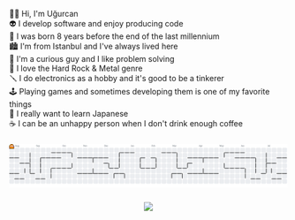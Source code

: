<p align="left">👋🏻 Hi, I'm Uğurcan<br>👽 I develop software and enjoy producing code<br>🎂 I was born 8 years before the end of the last millennium<br>🏙️ I'm from Istanbul and I've always lived here<br>👀 I'm a curious guy and I like problem solving<br>🎸 I love the Hard Rock & Metal genre<br>🪛 I do electronics as a hobby and it's good to be a tinkerer<br>🕹️ Playing games and sometimes developing them is one of my favorite things<br>🥢 I really want to learn Japanese<br>☕️ I can be an unhappy person when I don't drink enough coffee</p>

###

<picture>
  <source media="(prefers-color-scheme: dark)" srcset="https://raw.githubusercontent.com/ugurcaneser/ugurcaneser/output/pacman-contribution-graph-dark.svg">
  <source media="(prefers-color-scheme: light)" srcset="https://raw.githubusercontent.com/ugurcaneser/ugurcaneser/output/pacman-contribution-graph.svg">
  <img alt="pacman contribution graph" src="https://raw.githubusercontent.com/ugurcaneser/ugurcaneser/output/pacman-contribution-graph.svg">
</picture>

###

<div align="center">
  <img height="512" src="https://i.ibb.co/tM0Dcfmy/Wake-up-neo.webp"  />
</div>

###
